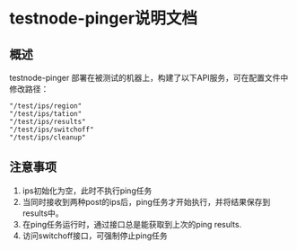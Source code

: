 # testnode-pinger说明文档

## 概述

testnode-pinger 部署在被测试的机器上，构建了以下API服务，可在配置文件中修改路径：

    "/test/ips/region"    
    "/test/ips/tation"
    "/test/ips/results"
    "/test/ips/switchoff"
    "/test/ips/cleanup"

## 注意事项

1. ips初始化为空，此时不执行ping任务
2. 当同时接收到两种post的ips后，ping任务才开始执行，并将结果保存到results中。
3. 在ping任务运行时，通过接口总是能获取到上次的ping results.
4. 访问switchoff接口，可强制停止ping任务